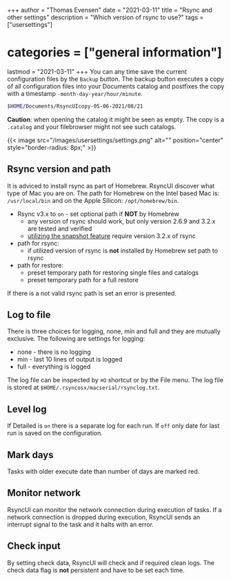 +++
author = "Thomas Evensen"
date = "2021-03-11"
title =  "Rsync and other settings"
description = "Which version of rsync to use?"
tags = ["usersettings"]
# categories = ["general information"]
lastmod = "2021-03-11"
+++
You can any time save the current configuration files by the `Backup` button. The backup button executes a copy of all configuration files into your Documents catalog and postfixes the copy with a timestamp `-month-day-year/hour/minute`.
```bash
$HOME/Documents/RsyncUIcopy-05-06-2021/08/21
```
**Caution**: when opening the catalog it might be seen as empty. The copy is a `.catalog` and your filebrowser might not see such catalogs.

{{< image src="/images/usersettings/settings.png" alt="" position="center" style="border-radius: 8px;" >}}

## Rsync version and path

It is adviced to install rsync as part of Homebrew. RsyncUI discover what type of Mac you are on. The path for Homebrew on the Intel based Mac is: `/usr/local/bin` and on the Apple Silicon: `/opt/homebrew/bin`.

 - Rsync v3.x to `on` - set optional path if **NOT** by Homebrew
   	- any version of rsync should work, but only version 2.6.9 and 3.2.x are tested and verified
    - [utilizing the snapshot feature](/post/snapshots/) require version 3.2.x of rsync
- path for rsync:
    - if utilized version of rsync is **not** installed by Homebrew set path to rsync
- path for restore:
    - preset temporary path for restoring single files and catalogs
    - preset temporary path for a full restore

If there is a not valid rsync path is set an error is presented.

## Log to file

There is three choices for logging, none, min and full and they are mutually exclusive. The following are settings for logging:

- none - there is no logging
- min - last 10 lines of output is logged
- full - everything is logged

The log file can be inspected by `⌘O` shortcut or by the File menu. The log file is stored at `$HOME/.rsyncosx/macserial/rsynclog.txt`.

## Level log

If Detailed is `on` there is a separate log for each run. If `off` only date for last run is saved on the configuration.

## Mark days

Tasks with older execute date than number of days are marked red.

## Monitor network

RsyncUI can monitor the network connection during execution of tasks. If a network connection is dropped during execution, RsyncUI sends an interrupt signal to the task and it halts with an error.

## Check input

By setting check data, RsyncUI will check and if required clean logs. The check data flag is **not** persistent and have to be set each time.

